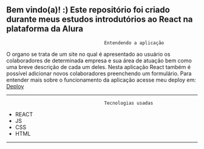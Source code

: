 <h2>
  Bem vindo(a)! :)
   Este repositório foi criado durante meus estudos introdutórios ao React na plataforma da Alura
  
</h2>


                                        Entendendo a aplicação
<div>
  O organo se trata de um site no qual é apresentado ao usuário os colaboradores de determinada empresa e sua área de atuação bem como uma breve descrição de cada um deles. Nesta aplicação React também é possível adicionar novos colaboradores preenchendo um formulário. Para entender mais sobre o funcionamento da aplicação acesse meu deploy em: <a href="" target="_blank">Deploy</a>
</div>


  
----------------------------------------------------------------------------------------------------------------------------------------
                                        Tecnologias usadas
* REACT
* JS
* CSS
* HTML


----------------------------------------------------------------------------------------------------------------------------------------
        
